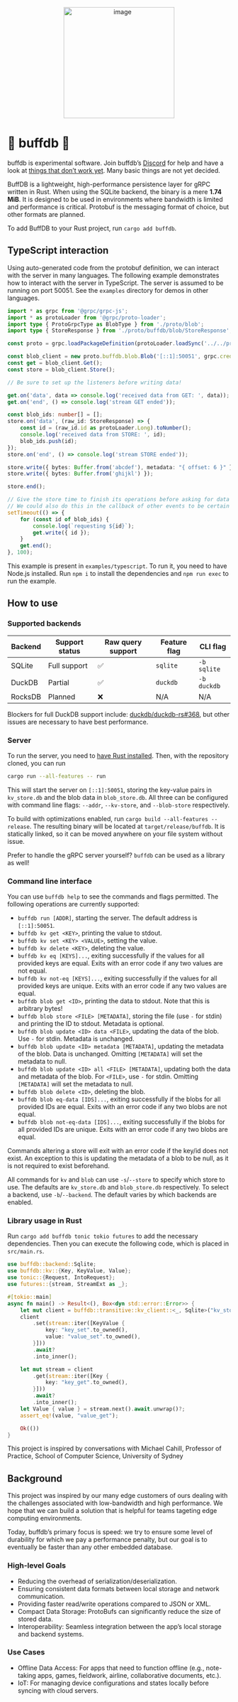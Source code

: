 <p align="center">
<a href="https://discord.com/channels/1267505649198305384/1267505649969795136"><img width="250" align="center" alt="image" src="https://sim.build/assets/images/image02.png?v=d300fa7d"></a>
</p>

# 🦁 buffdb 🦁

buffdb is experimental software. Join buffdb’s [Discord](https://discord.gg/4Pzv6sB8) for help and
have a look at [things that don’t work yet](https://github.com/buffdb/buffdb/issues/11). Many basic
things are not yet decided.

BuffDB is a lightweight, high-performance persistence layer for gRPC written in Rust. When using the
SQLite backend, the binary is a mere **1.74 MiB**. It is designed to be used in environments where
bandwidth is limited and performance is critical. Protobuf is the messaging format of choice, but
other formats are planned.

To add BuffDB to your Rust project, run `cargo add buffdb`.

## TypeScript interaction

Using auto-generated code from the protobuf definition, we can interact with the server in many
languages. The following example demonstrates how to interact with the server in TypeScript. The
server is assumed to be running on port 50051. See the `examples` directory for demos in other
languages.

```typescript
import * as grpc from '@grpc/grpc-js';
import * as protoLoader from '@grpc/proto-loader';
import type { ProtoGrpcType as BlobType } from './proto/blob';
import type { StoreResponse } from './proto/buffdb/blob/StoreResponse';

const proto = grpc.loadPackageDefinition(protoLoader.loadSync('../../proto/blob.proto')) as unknown as BlobType;

const blob_client = new proto.buffdb.blob.Blob('[::1]:50051', grpc.credentials.createInsecure());
const get = blob_client.Get();
const store = blob_client.Store();

// Be sure to set up the listeners before writing data!

get.on('data', data => console.log('received data from GET: ', data));
get.on('end', () => console.log('stream GET ended'));

const blob_ids: number[] = [];
store.on('data', (raw_id: StoreResponse) => {
    const id = (raw_id.id as protoLoader.Long).toNumber();
    console.log('received data from STORE: ', id);
    blob_ids.push(id);
});
store.on('end', () => console.log('stream STORE ended'));

store.write({ bytes: Buffer.from('abcdef'), metadata: "{ offset: 6 }" });
store.write({ bytes: Buffer.from('ghijkl') });

store.end();

// Give the store time to finish its operations before asking for data back.
// We could also do this in the callback of other events to be certain that it's been inserted.
setTimeout(() => {
    for (const id of blob_ids) {
        console.log(`requesting ${id}`);
        get.write({ id });
    }
    get.end();
}, 100);
```

This example is present in `examples/typescript`. To run it, you need to have Node.js installed. Run
`npm i` to install the dependencies and `npm run exec` to run the example.

## How to use

### Supported backends

| Backend | Support status | Raw query support | Feature flag | CLI flag    |
|---------|----------------|-------------------|--------------|-------------|
| SQLite  | Full support   | ✅                | `sqlite`     | `-b sqlite` |
| DuckDB  | Partial        | ✅                | `duckdb`     | `-b duckdb` |
| RocksDB | Planned        | ❌                | N/A          | N/A         |

Blockers for full DuckDB support include: [duckdb/duckdb-rs#368](https://github.com/duckdb/duckdb-rs/issues/368),
but other issues are necessary to have best performance.

### Server

To run the server, you need to [have Rust installed](https://rustup.rs/). Then, with the repository
cloned, you can run

```bash
cargo run --all-features -- run
```

This will start the server on `[::1]:50051`, storing the key-value pairs in `kv_store.db` and
the blob data in `blob_store.db`. All three can be configured with command line flags:
`--addr`, `--kv-store`, and `--blob-store` respectively.

To build with optimizations enabled, run `cargo build --all-features --release`. The resulting
binary will be located at `target/release/buffdb`. It is statically linked, so it can be moved
anywhere on your file system without issue.

Prefer to handle the gRPC server yourself? `buffdb` can be used as a library as well!

### Command line interface

You can use `buffdb help` to see the commands and flags permitted. The following operations are
currently supported:

- `buffdb run [ADDR]`, starting the server. The default address is `[::1]:50051`.
- `buffdb kv get <KEY>`, printing the value to stdout.
- `buffdb kv set <KEY> <VALUE>`, setting the value.
- `buffdb kv delete <KEY>`, deleting the value.
- `buffdb kv eq [KEYS]...`, exiting successfully if the values for all provided keys are equal.
  Exits with an error code if any two values are not equal.
- `buffdb kv not-eq [KEYS]...`, exiting successfully if the values for all provided keys are
  unique. Exits with an error code if any two values are equal.
- `buffdb blob get <ID>`, printing the data to stdout. Note that this is arbitrary bytes!
- `buffdb blob store <FILE> [METADATA]`, storing the file (use `-` for stdin) and printing the ID
  to stdout. Metadata is optional.
- `buffdb blob update <ID> data <FILE>`, updating the data of the blob. Use `-` for stdin. Metadata
  is unchanged.
- `buffdb blob update <ID> metadata [METADATA]`, updating the metadata of the blob. Data is
  unchanged. Omitting `[METADATA]` will set the metadata to null.
- `buffdb blob update <ID> all <FILE> [METADATA]`, updating both the data and metadata of the blob.
  For `<FILE>`, use `-` for stdin. Omitting `[METADATA]` will set the metadata to null.
- `buffdb blob delete <ID>`, deleting the blob.
- `buffdb blob eq-data [IDS]...`, exiting successfully if the blobs for all provided IDs are equal.
  Exits with an error code if any two blobs are not equal.
- `buffdb blob not-eq-data [IDS]...`, exiting successfully if the blobs for all provided IDs are
    unique. Exits with an error code if any two blobs are equal.

Commands altering a store will exit with an error code if the key/id does not exist. An exception
to this is updating the metadata of a blob to be null, as it is not required to exist beforehand.

All commands for `kv` and `blob` can use `-s`/`--store` to specify which store to use. The defaults
are `kv_store.db` and `blob_store.db` respectively. To select a backend, use `-b`/`--backend`. The
default varies by which backends are enabled.

### Library usage in Rust

Run `cargo add buffdb tonic tokio futures` to add the necessary dependencies. Then you can execute
the following code, which is placed in `src/main.rs`.

```rust
use buffdb::backend::Sqlite;
use buffdb::kv::{Key, KeyValue, Value};
use tonic::{Request, IntoRequest};
use futures::{stream, StreamExt as _};

#[tokio::main]
async fn main() -> Result<(), Box<dyn std::error::Error>> {
    let mut client = buffdb::transitive::kv_client::<_, Sqlite>("kv_store.db").await?;
    client
        .set(stream::iter([KeyValue {
            key: "key_set".to_owned(),
            value: "value_set".to_owned(),
        }]))
        .await?
        .into_inner();

    let mut stream = client
        .get(stream::iter([Key {
            key: "key_get".to_owned(),
        }]))
        .await?
        .into_inner();
    let Value { value } = stream.next().await.unwrap()?;
    assert_eq!(value, "value_get");

    Ok(())
}
```

This project is inspired by conversations with Michael Cahill, Professor of Practice, School of
Computer Science, University of Sydney

## Background

This project was inspired by our many edge customers of ours dealing with the challenges associated
with low-bandwidth and high performance. We hope that we can build a solution that is helpful for
teams tageting edge computing environments.

Today, buffdb’s primary focus is speed: we try to ensure some level of durability for which we pay a
performance penalty, but our goal is to eventually be faster than any other embedded database.

### High-level Goals

- Reducing the overhead of serialization/deserialization.
- Ensuring consistent data formats between local storage and network communication.
- Providing faster read/write operations compared to JSON or XML.
- Compact Data Storage: ProtoBufs can significantly reduce the size of stored data.
- Interoperability: Seamless integration between the app’s local storage and backend systems.

### Use Cases

- Offline Data Access: For apps that need to function offline (e.g., note-taking apps, games,
  fieldwork, airline, collaborative documents, etc.).
- IoT: For managing device configurations and states locally before syncing with cloud servers.
